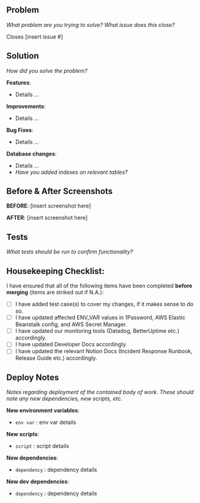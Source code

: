 <!--- Provide a general summary of your changes in the Title above -->

## Problem

_What problem are you trying to solve? What issue does this close?_

Closes [insert issue #]

## Solution

_How did you solve the problem?_

**Features**:

- Details ...

**Improvements**:

- Details ...

**Bug Fixes**:

- Details ...

**Database changes**:

- Details ...
- *Have you added indexes on relevant tables?*

## Before & After Screenshots

**BEFORE**:
[insert screenshot here]

**AFTER**:
[insert screenshot here]

## Tests

_What tests should be run to confirm functionality?_

## Housekeeping Checklist:

<!--- Go over all the following points, and put an `x` in all the boxes that apply. -->
<!--- Strike out items that are N.A. -->
I have ensured that all of the following items have been completed **before merging** (items are striked out if N.A.):
- [ ] I have added test case(s) to cover my changes, if it makes sense to do so.
- [ ] I have updated affected ENV_VAR values in 1Password, AWS Elastic Beanstalk config, and AWS Secret Manager.
- [ ] I have updated our monitoring tools (Datadog, BetterUptime etc.) accordingly.
- [ ] I have updated Developer Docs accordingly.
- [ ] I have updated the relevant Notion Docs (Incident Response Runbook, Release Guide etc.) accordingly.

## Deploy Notes

_Notes regarding deployment of the contained body of work. These should note any
new dependencies, new scripts, etc._

**New environment variables**:

- `env var` : env var details

**New scripts**:

- `script` : script details

**New dependencies**:

- `dependency` : dependency details

**New dev dependencies**:

- `dependency` : dependency details